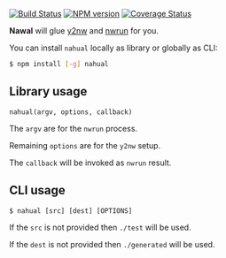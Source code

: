 [![Build Status](https://travis-ci.org/gextech/nahual.png?branch=master)](https://travis-ci.org/gextech/nahual) [![NPM version](https://badge.fury.io/js/nahual.png)](http://badge.fury.io/js/nahual) [![Coverage Status](https://coveralls.io/repos/gextech/nahual/badge.png?branch=master)](https://coveralls.io/r/gextech/nahual?branch=master)

**Nawal** will glue [y2nw](https://github.com/gextech/y2nw) and [nwrun](https://github.com/gextech/nwrun) for you.

You can install `nahual` locally as library or globally as CLI:

```bash
$ npm install [-g] nahual
```

## Library usage

`nahual(argv, options, callback)`

The `argv` are for the `nwrun` process.

Remaining `options` are for the `y2nw` setup.

The `callback` will be invoked as `nwrun` result.

## CLI usage

`$ nahual [src] [dest] [OPTIONS]`

If the `src` is not provided then `./test` will be used.

If the `dest` is not provided then `./generated` will be used.

